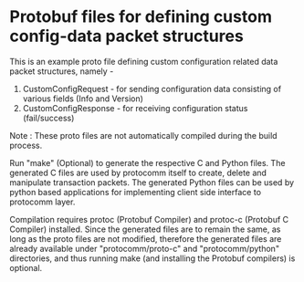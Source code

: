 # Protobuf files for defining custom config-data packet structures

This is an example proto file defining custom configuration related data packet structures, namely -
1. CustomConfigRequest - for sending configuration data consisting of various fields (Info and Version)
2. CustomConfigResponse - for receiving configuration status (fail/success)

Note : These proto files are not automatically compiled during the build process.

Run "make" (Optional) to generate the respective C and Python files. The generated C files are used by protocomm itself to create, delete and manipulate transaction packets. The generated Python files can be used by python based applications for implementing client side interface to protocomm layer.

Compilation requires protoc (Protobuf Compiler) and protoc-c (Protobuf C Compiler) installed. Since the generated files are to remain the same, as long as the proto files are not modified, therefore the generated files are already available under "protocomm/proto-c" and "protocomm/python" directories, and thus running make (and installing the Protobuf compilers) is optional.
